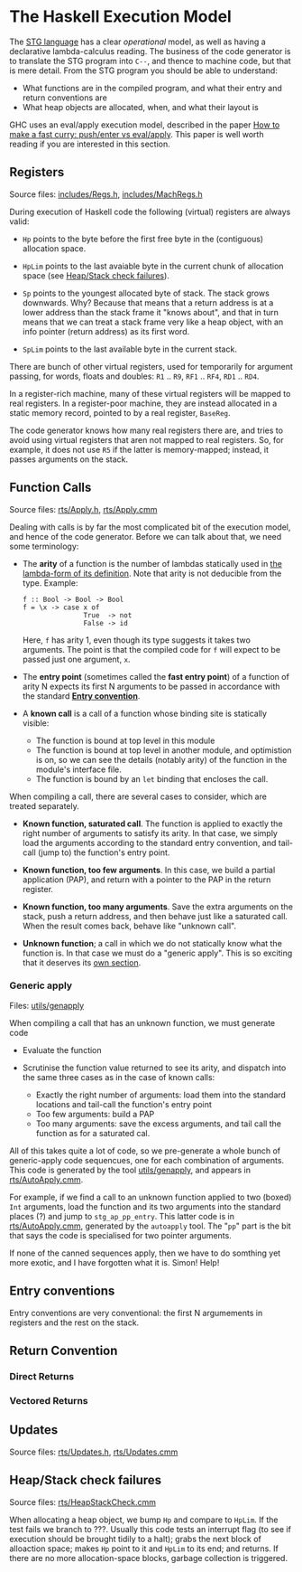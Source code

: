 # The Haskell Execution Model


The [STG language](commentary/compiler/stg-syn-type) has a clear *operational* model, as well as having a declarative lambda-calculus reading.  The business of the code generator is to translate the STG program into `C--`, and thence to machine code, but that is mere detail. From the STG program you should be able to understand:

- What functions are in the compiled program, and what their entry and return conventions are
- What heap objects are allocated, when, and what their layout is


GHC uses an eval/apply execution model, described in the paper [ How to make a fast curry: push/enter vs eval/apply](http://research.microsoft.com/%7Esimonpj/papers/eval-apply).  This paper is well worth reading if you are interested in this section.

## Registers


Source files: [includes/Regs.h](/trac/ghc/browser/ghc/includes/Regs.h), [includes/MachRegs.h](/trac/ghc/browser/ghc/includes/MachRegs.h)


During execution of Haskell code the following (virtual) registers are always valid:

- `Hp` points to the byte before the first free byte in the (contiguous) allocation space.

- `HpLim` points to the last avaiable byte in the current chunk of allocation space (see [Heap/Stack check failures](#Heap/Stackcheckfailures)).

- `Sp` points to the youngest allocated byte of stack.  The stack grows downwards.  Why?  Because that means that a return address is at a lower address than the stack frame it "knows about", and that in turn means that we can treat a stack frame very like a heap object, with an info pointer (return address) as its first word.

- `SpLim` points to the last available byte in the current stack.


There are bunch of other virtual registers, used for temporarily for argument passing, for words, floats and doubles: `R1` .. `R9`, `RF1` .. `RF4`, `RD1` .. `RD4`.


In a register-rich machine, many of these virtual registers will be mapped to real registers.  In a register-poor machine, they are instead allocated in a static memory record, pointed to by a real register, `BaseReg`.


The code generator knows how many real registers there are, and tries to avoid using virtual registers that aren not mapped to real registers.  So, for example, it does not use `R5` if the latter is memory-mapped; instead, it passes arguments on the stack.

## Function Calls


Source files: [rts/Apply.h](/trac/ghc/browser/ghc/rts/Apply.h), [rts/Apply.cmm](/trac/ghc/browser/ghc/rts/Apply.cmm)


Dealing with calls is by far the most complicated bit of the execution model, and hence of the code generator.  Before we can talk about that, we need some terminology:

- The **arity** of a function is the number of lambdas statically used in [the lambda-form of its definition](commentary/compiler/stg-syn-type).  Note that arity is not deducible from the type.  Example:

  ```wiki
  f :: Bool -> Bool -> Bool
  f = \x -> case x of 
                 True  -> not
                 False -> id
  ```

  Here, `f` has arity 1, even though its type suggests it takes two arguments.  The point is that the compiled code for `f` will expect to be passed just one argument, `x`.

- The **entry point** (sometimes called the **fast entry point**) of a function of arity N expects its first N  arguments to be passed in accordance with the standard **[Entry convention](commentary/rts/haskell-execution#)**.

- A **known call** is a call of a function whose binding site is statically visible:

  - The function is bound at top level in this module
  - The function is bound at top level in another module, and optimistion is on, so we can see the details (notably arity) of the function in the module's interface file.
  - The function is bound by an `let` binding that encloses the call.


When compiling a call, there are several cases to consider, which are treated separately.  

- **Known function, saturated call**.   The function is applied to exactly the right number of arguments to satisfy its arity.  In that case, we simply load the arguments according to the standard entry convention, and tail-call (jump to) the function's entry point.

- **Known function, too few arguments**.  In this case, we build a partial application (PAP), and return with a pointer to the PAP in the return register.

- **Known function, too many arguments**.  Save the extra arguments on the stack, push a return address, and then behave just like a saturated call.  When the result comes back, behave like "unknown call".

- **Unknown function**;  a call in which we do not statically know what the function is.  In that case we must do a "generic apply".  This is so exciting that it deserves its [own section](commentary/rts/haskell-execution#generic-apply).

### Generic apply


Files: [utils/genapply](/trac/ghc/browser/ghc/utils/genapply)


When compiling a call that has an unknown function, we must generate code

- Evaluate the function
- Scrutinise the function value returned to see its arity, and dispatch into the same three cases as in the case of known calls:

  - Exactly the right number of arguments: load them into the standard locations and tail-call the function's entry point
  - Too few arguments: build a PAP
  - Too many arguments: save the excess arguments, and tail call the function as for a saturated cal.


All of this takes quite a lot of code, so we pre-generate a whole bunch of generic-apply code sequencues, one for each combination of arguments.  This code is generated by the tool [utils/genapply](/trac/ghc/browser/ghc/utils/genapply), and appears in [rts/AutoApply.cmm](/trac/ghc/browser/ghc/rts/AutoApply.cmm).


For example, if we find a call to an unknown function applied to two (boxed) `Int` arguments, load the function and its two arguments into the standard places (?) and jump to `stg_ap_pp_entry`.  This latter code is in [rts/AutoApply.cmm](/trac/ghc/browser/ghc/rts/AutoApply.cmm), generated by the `autoapply` tool.  The "`pp`" part is the bit that says the code is specialised for two pointer arguments.


If none of the canned sequences apply, then we have to do somthing yet more exotic, and I have forgotten what it is.  Simon!  Help!

## Entry conventions


Entry conventions are very conventional: the first N argumements in registers and the rest on the stack.

## Return Convention

### Direct Returns

### Vectored Returns

## Updates


Source files: [rts/Updates.h](/trac/ghc/browser/ghc/rts/Updates.h), [rts/Updates.cmm](/trac/ghc/browser/ghc/rts/Updates.cmm)

## Heap/Stack check failures


Source files: [rts/HeapStackCheck.cmm](/trac/ghc/browser/ghc/rts/HeapStackCheck.cmm)


When allocating a heap object, we bump `Hp` and compare to `HpLim`. If the test fails we branch to ???.  Usually this code tests an interrupt flag (to see if execution should be brought tidily to a halt); grabs the next block of alloaction space; makes `Hp` point to it and `HpLim` to its end; and returns.  If there are no more allocation-space blocks, garbage collection is triggered.
